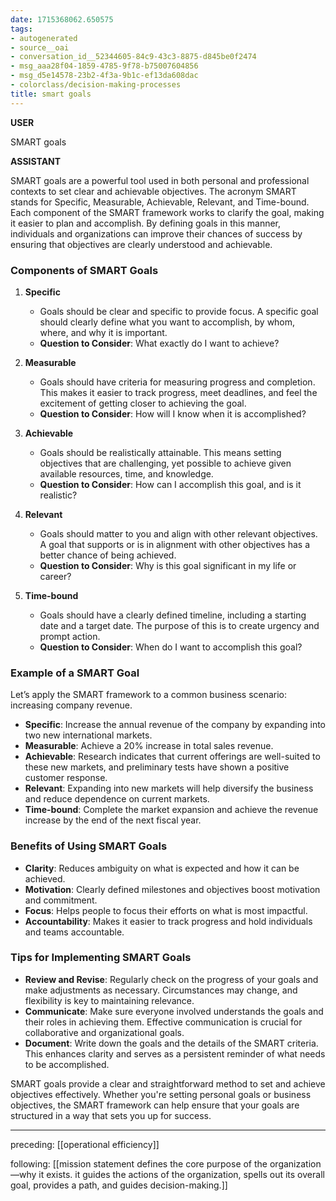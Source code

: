 ```yaml
---
date: 1715368062.650575
tags:
- autogenerated
- source__oai
- conversation_id__52344605-84c9-43c3-8875-d845be0f2474
- msg_aaa28f04-1859-4785-9f78-b75007604856
- msg_d5e14578-23b2-4f3a-9b1c-ef13da608dac
- colorclass/decision-making-processes
title: smart goals
---
```


**USER**

SMART goals


**ASSISTANT**

SMART goals are a powerful tool used in both personal and professional contexts to set clear and achievable objectives. The acronym SMART stands for Specific, Measurable, Achievable, Relevant, and Time-bound. Each component of the SMART framework works to clarify the goal, making it easier to plan and accomplish. By defining goals in this manner, individuals and organizations can improve their chances of success by ensuring that objectives are clearly understood and achievable.

### Components of SMART Goals

1. **Specific**
   - Goals should be clear and specific to provide focus. A specific goal should clearly define what you want to accomplish, by whom, where, and why it is important. 
   - **Question to Consider**: What exactly do I want to achieve?

2. **Measurable**
   - Goals should have criteria for measuring progress and completion. This makes it easier to track progress, meet deadlines, and feel the excitement of getting closer to achieving the goal.
   - **Question to Consider**: How will I know when it is accomplished?

3. **Achievable**
   - Goals should be realistically attainable. This means setting objectives that are challenging, yet possible to achieve given available resources, time, and knowledge.
   - **Question to Consider**: How can I accomplish this goal, and is it realistic?

4. **Relevant**
   - Goals should matter to you and align with other relevant objectives. A goal that supports or is in alignment with other objectives has a better chance of being achieved.
   - **Question to Consider**: Why is this goal significant in my life or career?

5. **Time-bound**
   - Goals should have a clearly defined timeline, including a starting date and a target date. The purpose of this is to create urgency and prompt action.
   - **Question to Consider**: When do I want to accomplish this goal?

### Example of a SMART Goal

Let’s apply the SMART framework to a common business scenario: increasing company revenue.

- **Specific**: Increase the annual revenue of the company by expanding into two new international markets.
- **Measurable**: Achieve a 20% increase in total sales revenue.
- **Achievable**: Research indicates that current offerings are well-suited to these new markets, and preliminary tests have shown a positive customer response.
- **Relevant**: Expanding into new markets will help diversify the business and reduce dependence on current markets.
- **Time-bound**: Complete the market expansion and achieve the revenue increase by the end of the next fiscal year.

### Benefits of Using SMART Goals

- **Clarity**: Reduces ambiguity on what is expected and how it can be achieved.
- **Motivation**: Clearly defined milestones and objectives boost motivation and commitment.
- **Focus**: Helps people to focus their efforts on what is most impactful.
- **Accountability**: Makes it easier to track progress and hold individuals and teams accountable.

### Tips for Implementing SMART Goals

- **Review and Revise**: Regularly check on the progress of your goals and make adjustments as necessary. Circumstances may change, and flexibility is key to maintaining relevance.
- **Communicate**: Make sure everyone involved understands the goals and their roles in achieving them. Effective communication is crucial for collaborative and organizational goals.
- **Document**: Write down the goals and the details of the SMART criteria. This enhances clarity and serves as a persistent reminder of what needs to be accomplished.

SMART goals provide a clear and straightforward method to set and achieve objectives effectively. Whether you're setting personal goals or business objectives, the SMART framework can help ensure that your goals are structured in a way that sets you up for success.


---

preceding: [[operational efficiency]]  


following: [[mission statement defines the core purpose of the organization—why it exists. it guides the actions of the organization, spells out its overall goal, provides a path, and guides decision-making.]]